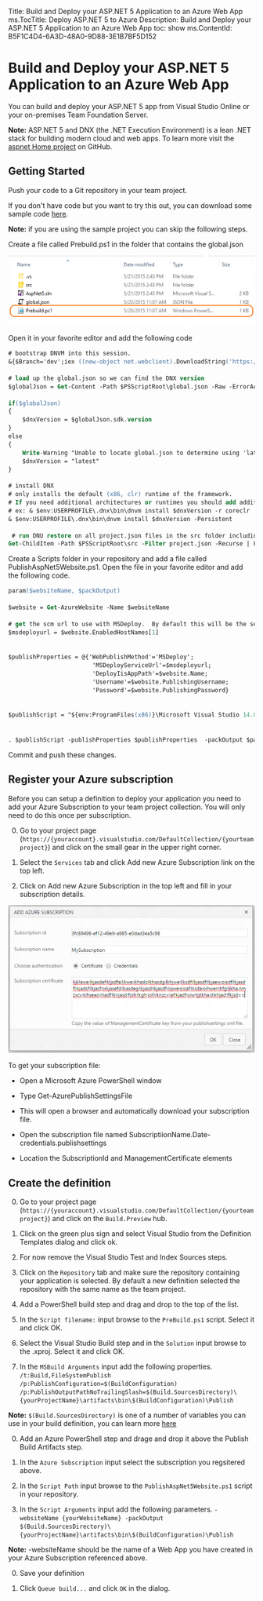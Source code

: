 Title: Build and Deploy your ASP.NET 5 Application to an Azure Web App
ms.TocTitle: Deploy ASP.NET 5 to Azure
Description: Build and Deploy your ASP.NET 5 Application to an Azure Web App
toc: show
ms.ContentId: B5F1C4D4-6A3D-48A0-9D88-3E1B7BF5D152

# Build and Deploy your ASP.NET 5 Application to an Azure Web App

You can build and deploy your ASP.NET 5 app from Visual Studio Online or your on-premises Team Foundation Server.

**Note:** ASP.NET 5 and DNX (the .NET Execution Environment) is a lean .NET stack for building modern cloud and web apps.  To learn more visit the [aspnet Home project](https://github.com/aspnet/Home) on GitHub.

## Getting Started

Push your code to a Git repository in your team project. 

If you don't have code but you want to try this out, you can download some sample code [here](https://github.com/chrisrpatterson/TeamBuildAspNet5Sample). 

**Note:** if you are using the sample project you can skip the following steps.

Create a file called Prebuild.ps1 in the folder that contains the global.json

![Prebuild.ps1](_img/BldPrebuildPs1File.png)

Open it in your favorite editor and add the following code

```ps
# bootstrap DNVM into this session.
&{$Branch='dev';iex ((new-object net.webclient).DownloadString('https://raw.githubusercontent.com/aspnet/Home/dev/dnvminstall.ps1'))}

# load up the global.json so we can find the DNX version
$globalJson = Get-Content -Path $PSScriptRoot\global.json -Raw -ErrorAction Ignore | ConvertFrom-Json -ErrorAction Ignore

if($globalJson)
{
    $dnxVersion = $globalJson.sdk.version
}
else
{
    Write-Warning "Unable to locate global.json to determine using 'latest'"
    $dnxVersion = "latest"
}

# install DNX
# only installs the default (x86, clr) runtime of the framework.
# If you need additional architectures or runtimes you should add additional calls
# ex: & $env:USERPROFILE\.dnx\bin\dnvm install $dnxVersion -r coreclr
& $env:USERPROFILE\.dnx\bin\dnvm install $dnxVersion -Persistent

 # run DNU restore on all project.json files in the src folder including 2>1 to redirect stderr to stdout for badly behaved tools
Get-ChildItem -Path $PSScriptRoot\src -Filter project.json -Recurse | ForEach-Object { & dnu restore $_.FullName 2>1 }
```
Create a Scripts folder in your repository and add a file called PublishAspNet5Website.ps1. Open the file in your favorite editor and add the following code.

```ps
param($websiteName, $packOutput)

$website = Get-AzureWebsite -Name $websiteName

# get the scm url to use with MSDeploy.  By default this will be the second in the array
$msdeployurl = $website.EnabledHostNames[1]


$publishProperties = @{'WebPublishMethod'='MSDeploy';
                        'MSDeployServiceUrl'=$msdeployurl;
                        'DeployIisAppPath'=$website.Name;
                        'Username'=$website.PublishingUsername;
                        'Password'=$website.PublishingPassword}


$publishScript = "${env:ProgramFiles(x86)}\Microsoft Visual Studio 14.0\Common7\IDE\Extensions\Microsoft\Web Tools\Publish\Scripts\default-publish.ps1"


. $publishScript -publishProperties $publishProperties  -packOutput $packOutput
```

Commit and push these changes.

## Register your Azure subscription
Before you can setup a definition to deploy your application you need to add your Azure Subscription to your team project collection.  You will only need to do this once per subscription.

0. Go to your project page (`https://{youraccount}.visualstudio.com/DefaultCollection/{yourteamproject}`) and click on the small gear in the upper right corner.

0. Select the `Services` tab and click Add new Azure Subscription link on the top left.

0. Click on Add new Azure Subscription in the top left and fill in your subscription details.

 ![Azure Subscription Dialog](_img/BldAzureSubscriptionDialog.png)

To get your subscription file:

 * Open a Microsoft Azure PowerShell window

 * Type Get-AzurePublishSettingsFile

 * This will open a browser and automatically download your subscription file.

 * Open the subscription file named SubscriptiionName.Date-credentials.publishsettings

 * Location the SubscriptionId and ManagementCertificate elements

## Create the definition

0. Go to your project page (`https://{youraccount}.visualstudio.com/DefaultCollection/{yourteamproject}`) and click on the `Build.Preview` hub.

0. Click on the green plus sign and select Visual Studio from the Definition Templates dialog and click ok.

0. For now remove the Visual Studio Test and Index Sources steps.

0. Click on the `Repository` tab and make sure the repository containing your application is selected.  By default a new definition selected the repository with the same name as the team project.

0. Add a PowerShell build step and drag and drop to the top of the list.

0. In the `Script filename:` input browse to the `PreBuild.ps1` script. Select it and click OK.

0. Select the Visual Studio Build step and in the `Solution` input browse to the .xproj. Select it and click OK.

0. In the `MSBuild Arguments` input add the following properties.
`/t:Build,FileSystemPublish /p:PublishConfiguration=$(BuildConfiguration) /p:PublishOutputPathNoTrailingSlash=$(Build.SourcesDirectory)\{yourProjectName}\artifacts\bin\$(BuildConfiguration)\Publish`

 **Note:** `$(Build.SourcesDirectory)` is one of a number of variables you can use in your build definition, you can learn more [here](/Library/vs/alm/Build/scripts/variables.md)

0. Add an Azure PowerShell step and drage and drop it above the Publish Build Artifacts step.

0. In the `Azure Subscription` input select the subscription you regsitered above.

0. In the `Script Path` input browse to the `PublishAspNet5Website.ps1` script in your repository.

0. In the `Script Arguments` input add the following parameters.
`-websiteName {yourWebsiteName} -packOutput $(Build.SourcesDirectory)\{yourProjectName}\artifacts\bin\$(BuildConfiguration)\Publish`
 
 **Note:** -websiteName should be the name of a Web App you have created in your Azure Subscription referenced above.

0. Save your definition

0. Click `Queue build...` and click `OK` in the dialog.












